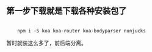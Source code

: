 ## 第一步下载就是下载各种安装包了

```shell

    npm i -S koa koa-router koa-bodyparser nunjucks

```

暂时就装这么多了，前后端分离。

